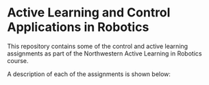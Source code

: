 # Active Learning and Control Applications in Robotics

This repository contains some of the control and active learning assignments as part of the Northwestern Active Learning in Robotics course. 

A description of each of the assignments is shown below:
